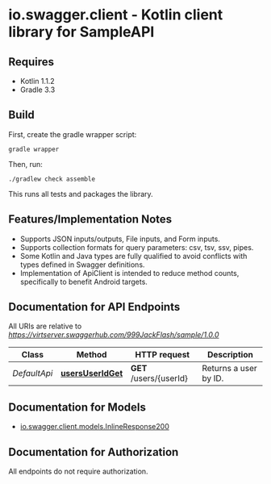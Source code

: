 # io.swagger.client - Kotlin client library for SampleAPI

## Requires

* Kotlin 1.1.2
* Gradle 3.3

## Build

First, create the gradle wrapper script:

```
gradle wrapper
```

Then, run:

```
./gradlew check assemble
```

This runs all tests and packages the library.

## Features/Implementation Notes

* Supports JSON inputs/outputs, File inputs, and Form inputs.
* Supports collection formats for query parameters: csv, tsv, ssv, pipes.
* Some Kotlin and Java types are fully qualified to avoid conflicts with types defined in Swagger definitions.
* Implementation of ApiClient is intended to reduce method counts, specifically to benefit Android targets.

<a name="documentation-for-api-endpoints"></a>
## Documentation for API Endpoints

All URIs are relative to *https://virtserver.swaggerhub.com/999JackFlash/sample/1.0.0*

Class | Method | HTTP request | Description
------------ | ------------- | ------------- | -------------
*DefaultApi* | [**usersUserIdGet**](docs/DefaultApi.md#usersuseridget) | **GET** /users/{userId} | Returns a user by ID.

<a name="documentation-for-models"></a>
## Documentation for Models

 - [io.swagger.client.models.InlineResponse200](docs/InlineResponse200.md)

<a name="documentation-for-authorization"></a>
## Documentation for Authorization

All endpoints do not require authorization.
